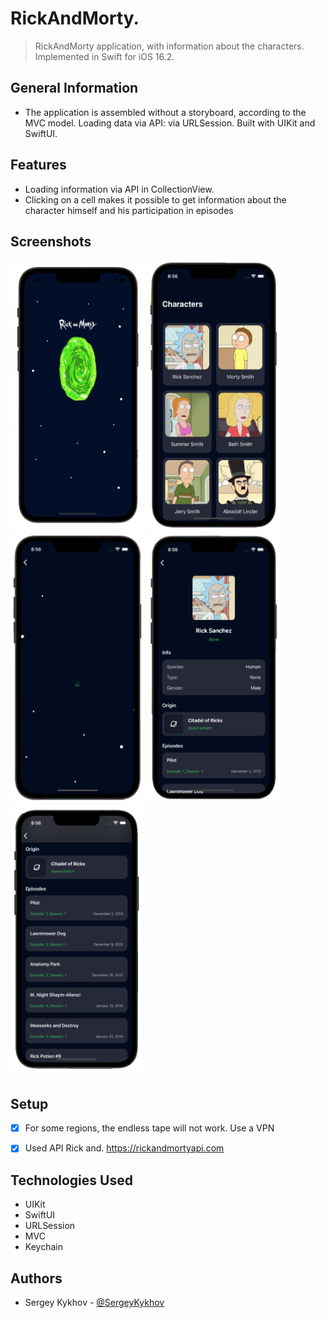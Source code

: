 # RickAndMorty.
> RickAndMorty application, with information about the characters. Implemented in Swift for iOS 16.2.
## General Information
- The application is assembled without a storyboard, according to the MVC model. Loading data via API: via URLSession. Built with UIKit and SwiftUI.

## Features
- Loading information via API in CollectionView.
- Clicking on a cell makes it possible to get information about the character himself and his participation in episodes

## Screenshots

<img src=" https://github.com/SergeyKykhov/RickAndMorty/blob/main/Screenshots/1.png" width="214" height="433">
<img src=" https://github.com/SergeyKykhov/RickAndMorty/blob/main/Screenshots/2.png" width="214" height="433">
<img src=" https://github.com/SergeyKykhov/RickAndMorty/blob/main/Screenshots/3.png" width="214" height="433">
<img src=" https://github.com/SergeyKykhov/RickAndMorty/blob/main/Screenshots/4.png" width="214" height="433">
<img src=" https://github.com/SergeyKykhov/RickAndMorty/blob/main/Screenshots/5.png" width="214" height="433">


## Setup
- [x] For some regions, the endless tape will not work. Use a VPN
- [x] Used API Rick and. https://rickandmortyapi.com


## Technologies Used
- UIKit
- SwiftUI
- URLSession
- MVC
- Keychain

## Authors
- Sergey Kykhov - [@SergeyKykhov](https://github.com/SergeyKykhov)

